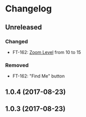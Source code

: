 # Changelog

## Unreleased

### Changed

-   FT-162: [Zoom Level](https://developers.google.com/maps/documentation/static-maps/intro#Zoomlevels) from 10 to 15

### Removed

-   FT-162: "Find Me" button

## 1.0.4 (2017-08-23)

## 1.0.3 (2017-08-23)

